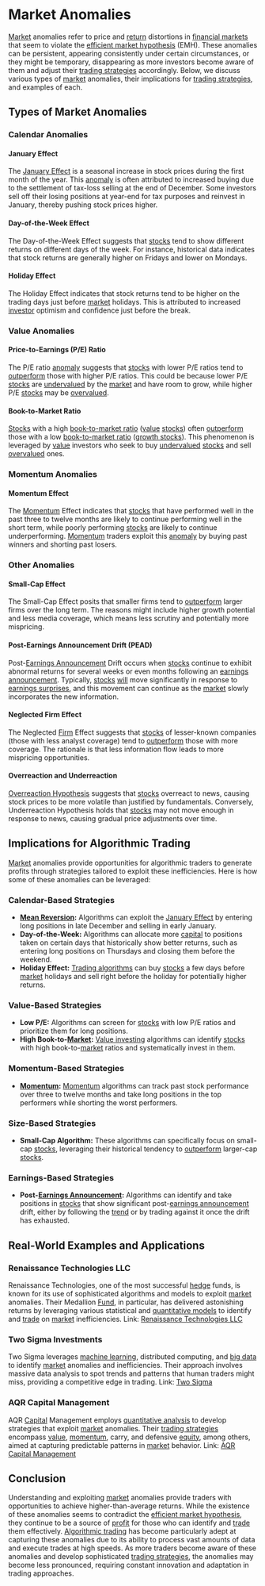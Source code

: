 # Market Anomalies

[Market](../m/market.md) anomalies refer to price and [return](../r/return.md) distortions in [financial markets](../f/financial_market.md) that seem to violate the [efficient market hypothesis](../e/efficient_market_hypothesis.md) (EMH). These anomalies can be persistent, appearing consistently under certain circumstances, or they might be temporary, disappearing as more investors become aware of them and adjust their [trading strategies](../t/trading_strategies.md) accordingly. Below, we discuss various types of [market](../m/market.md) anomalies, their implications for [trading strategies](../t/trading_strategies.md), and examples of each.

## Types of Market Anomalies

### Calendar Anomalies

#### January Effect
The [January Effect](../j/january_effect.md) is a seasonal increase in stock prices during the first month of the year. This [anomaly](../a/anomaly.md) is often attributed to increased buying due to the settlement of tax-loss selling at the end of December. Some investors sell off their losing positions at year-end for tax purposes and reinvest in January, thereby pushing stock prices higher.

#### Day-of-the-Week Effect
The Day-of-the-Week Effect suggests that [stocks](../s/stock.md) tend to show different returns on different days of the week. For instance, historical data indicates that stock returns are generally higher on Fridays and lower on Mondays.

#### Holiday Effect
The Holiday Effect indicates that stock returns tend to be higher on the trading days just before [market](../m/market.md) holidays. This is attributed to increased [investor](../i/investor.md) optimism and confidence just before the break.

### Value Anomalies

#### Price-to-Earnings (P/E) Ratio
The P/E ratio [anomaly](../a/anomaly.md) suggests that [stocks](../s/stock.md) with lower P/E ratios tend to [outperform](../o/outperform.md) those with higher P/E ratios. This could be because lower P/E [stocks](../s/stock.md) are [undervalued](../u/undervalued.md) by the [market](../m/market.md) and have room to grow, while higher P/E [stocks](../s/stock.md) may be [overvalued](../o/overvalued.md).

#### Book-to-Market Ratio
[Stocks](../s/stock.md) with a high [book-to-market ratio](../b/book-to-market_ratio.md) ([value](../v/value.md) [stocks](../s/stock.md)) often [outperform](../o/outperform.md) those with a low [book-to-market ratio](../b/book-to-market_ratio.md) ([growth stocks](../g/growth_stocks.md)). This phenomenon is leveraged by [value](../v/value.md) investors who seek to buy [undervalued](../u/undervalued.md) [stocks](../s/stock.md) and sell [overvalued](../o/overvalued.md) ones.

### Momentum Anomalies

#### Momentum Effect
The [Momentum](../m/momentum.md) Effect indicates that [stocks](../s/stock.md) that have performed well in the past three to twelve months are likely to continue performing well in the short term, while poorly performing [stocks](../s/stock.md) are likely to continue underperforming. [Momentum](../m/momentum.md) traders exploit this [anomaly](../a/anomaly.md) by buying past winners and shorting past losers.

### Other Anomalies

#### Small-Cap Effect
The Small-Cap Effect posits that smaller firms tend to [outperform](../o/outperform.md) larger firms over the long term. The reasons might include higher growth potential and less media coverage, which means less scrutiny and potentially more mispricing.

#### Post-Earnings Announcement Drift (PEAD)
Post-[Earnings Announcement](../e/earnings_announcement.md) Drift occurs when [stocks](../s/stock.md) continue to exhibit abnormal returns for several weeks or even months following an [earnings announcement](../e/earnings_announcement.md). Typically, [stocks](../s/stock.md) [will](../w/will.md) move significantly in response to [earnings surprises](../e/earnings_surprises.md), and this movement can continue as the [market](../m/market.md) slowly incorporates the new information.

#### Neglected Firm Effect
The Neglected [Firm](../f/firm.md) Effect suggests that [stocks](../s/stock.md) of lesser-known companies (those with less analyst coverage) tend to [outperform](../o/outperform.md) those with more coverage. The rationale is that less information flow leads to more mispricing opportunities.

#### Overreaction and Underreaction
[Overreaction Hypothesis](../o/overreaction_hypothesis.md) suggests that [stocks](../s/stock.md) overreact to news, causing stock prices to be more volatile than justified by fundamentals. Conversely, Underreaction Hypothesis holds that [stocks](../s/stock.md) may not move enough in response to news, causing gradual price adjustments over time.

## Implications for Algorithmic Trading

[Market](../m/market.md) anomalies provide opportunities for algorithmic traders to generate profits through strategies tailored to exploit these inefficiencies. Here is how some of these anomalies can be leveraged:

### Calendar-Based Strategies

- **[Mean Reversion](../m/mean_reversion.md):** Algorithms can exploit the [January Effect](../j/january_effect.md) by entering long positions in late December and selling in early January.
- **Day-of-the-Week:** Algorithms can allocate more [capital](../c/capital.md) to positions taken on certain days that historically show better returns, such as entering long positions on Thursdays and closing them before the weekend.
- **Holiday Effect:** [Trading algorithms](../t/trading_algorithms.md) can buy [stocks](../s/stock.md) a few days before [market](../m/market.md) holidays and sell right before the holiday for potentially higher returns.

### Value-Based Strategies

- **Low P/E:** Algorithms can screen for [stocks](../s/stock.md) with low P/E ratios and prioritize them for long positions.
- **High Book-to-[Market](../m/market.md):** [Value investing](../v/value_investing.md) algorithms can identify [stocks](../s/stock.md) with high book-to-[market](../m/market.md) ratios and systematically invest in them.

### Momentum-Based Strategies

- **[Momentum](../m/momentum.md):** [Momentum](../m/momentum.md) algorithms can track past stock performance over three to twelve months and take long positions in the top performers while shorting the worst performers.

### Size-Based Strategies

- **Small-Cap Algorithm:** These algorithms can specifically focus on small-cap [stocks](../s/stock.md), leveraging their historical tendency to [outperform](../o/outperform.md) larger-cap [stocks](../s/stock.md).

### Earnings-Based Strategies

- **Post-[Earnings Announcement](../e/earnings_announcement.md):** Algorithms can identify and take positions in [stocks](../s/stock.md) that show significant post-[earnings announcement](../e/earnings_announcement.md) drift, either by following the [trend](../t/trend.md) or by trading against it once the drift has exhausted.

## Real-World Examples and Applications

### Renaissance Technologies LLC

Renaissance Technologies, one of the most successful [hedge](../h/hedge.md) funds, is known for its use of sophisticated algorithms and models to exploit [market](../m/market.md) anomalies. Their Medallion [Fund](../f/fund.md), in particular, has delivered astonishing returns by leveraging various statistical and [quantitative models](../q/quantitative_models.md) to identify and [trade](../t/trade.md) on [market](../m/market.md) inefficiencies.
Link: [Renaissance Technologies LLC](https://www.rentec.com/)

### Two Sigma Investments

Two Sigma leverages [machine learning](../m/machine_learning.md), distributed computing, and [big data](../b/big_data_in_trading.md) to identify [market](../m/market.md) anomalies and inefficiencies. Their approach involves massive data analysis to spot trends and patterns that human traders might miss, providing a competitive edge in trading.
Link: [Two Sigma](https://www.twosigma.com/)

### AQR Capital Management

AQR [Capital](../c/capital.md) Management employs [quantitative analysis](../q/quantitative_analysis.md) to develop strategies that exploit [market](../m/market.md) anomalies. Their [trading strategies](../t/trading_strategies.md) encompass [value](../v/value.md), [momentum](../m/momentum.md), carry, and defensive [equity](../e/equity.md), among others, aimed at capturing predictable patterns in [market](../m/market.md) behavior.
Link: [AQR Capital Management](https://www.aqr.com/)

## Conclusion

Understanding and exploiting [market](../m/market.md) anomalies provide traders with opportunities to achieve higher-than-average returns. While the existence of these anomalies seems to contradict the [efficient market hypothesis](../e/efficient_market_hypothesis.md), they continue to be a source of [profit](../p/profit.md) for those who can identify and [trade](../t/trade.md) them effectively. [Algorithmic trading](../a/algorithmic_trading.md) has become particularly adept at capturing these anomalies due to its ability to process vast amounts of data and execute trades at high speeds. As more traders become aware of these anomalies and develop sophisticated [trading strategies](../t/trading_strategies.md), the anomalies may become less pronounced, requiring constant innovation and adaptation in trading approaches.
